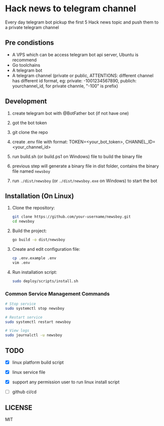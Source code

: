 # Hack news to telegram channel

Every day telegram bot pickup the first 5 Hack news topic and push them to a private telegram channel

## Pre condistions

- A VPS which can be access telegram bot api server, Ubuntu is recommend
- Go toolchains
- A telegram bot
- A telegram channel (private or public, ATTENTIONS: different channel has different id format, eg: private: -1001234567890, publich: yourchannel_id, for private channle, "-100" is prefix)

## Development

1. create telegram bot with @BotFather bot (if not have one)

2. got the bot token

3. git clone the repo

4. create .env file with format: TOKEN=<your_bot_token>, CHANNEL_ID=<your_channel_id>

5. run build.sh (or build.ps1 on Windows) file to build the binary file

6. previous step will generate a binary file in dist folder, contains the binary file named `newsboy`

7. run `./dist/newsboy` (or `./dist/newsboy.exe` on Windows) to start the bot

## Installation (On Linux)

1. Clone the repository:
   ```bash
   git clone https://github.com/your-username/newsboy.git
   cd newsboy
   ```

2. Build the project:
   ```bash
   go build -o dist/newsboy
   ```

3. Create and edit configuration file:
   ```bash
   cp .env.example .env
   vim .env
   ```

4. Run installation script:
   ```bash
   sudo deploy/scripts/install.sh
   ```

### Common Service Management Commands

```bash
# Stop service
sudo systemctl stop newsboy

# Restart service
sudo systemctl restart newsboy

# View logs
sudo journalctl -u newsboy
```

## TODO

- [x] linux platform build script
- [x] linux service file
- [x] support any permission user to run linux install script
- [ ] github ci/cd



## LICENSE

MIT

